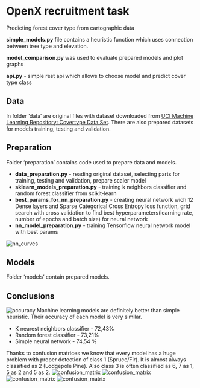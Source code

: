 # OpenX recruitment task
Predicting forest cover type from cartographic data

**simple_models.py** file contains a heuristic function which uses connection between tree type and elevation.  

**model_comparison.py** was used to evaluate prepared models and plot graphs  

**api.py** - simple rest api which allows to choose model and predict cover type class

## Data
In folder ‘data’ are original files with dataset downloaded from [UCI Machine Learning Repository: Covertype Data Set](https://archive.ics.uci.edu/ml/datasets/Covertype). There are also prepared datasets for models training, testing and validation.

## Preparation
Folder ‘preparation’ contains code used to prepare data and models.
- **data_preparation.py** - reading original dataset, selecting parts for training, testing and validation, prepare scaler model
- **sklearn_models_preparation.py** - training k neighbors classifier and random forest classifier from scikit-learn
- **best_params_for_nn_preparation.py** - creating neural network wich 12 Dense layers and Sparse Categorical Cross Entropy loss function, grid search with cross validation to find best hyperparameters(learning rate, number of epochs and batch size)  for neural network
- **nn_model_preparation.py** - training Tensorflow neural network model with best params

![nn_curves](https://user-images.githubusercontent.com/74615934/232141354-6cfc708a-0a43-4a1f-953d-a429ebc92d62.png)

## Models
Folder ‘models’ contain prepared models. 


## Conclusions
![accuracy](https://raw.githubusercontent.com/mklimek001/openx-recruitment-task/main/plots/classification_accuracy.png)
Machine learning models are definitely better than simple heuristic. Their accuracy of each model is very similar. 
- K nearest neighbors classifier - 72,43%
- Random forest classifier - 73,21%
- Simple neural network - 74,54 %

Thanks to confusion matrices we know that every model has a huge problem with proper detection of class 1 (Spruce/Fir). It is almost always classified as 2 (Lodgepole Pine). Also class 3 is often classified as 6, 7 as 1, 5 as 2 and 5 as 2. 
![confusion_matrix](https://raw.githubusercontent.com/mklimek001/openx-recruitment-task/main/plots/heuristic_confusion_martix.png)
![confusion_matrix](https://raw.githubusercontent.com/mklimek001/openx-recruitment-task/main/plots/knn_confusion_matrix.png)
![confusion_matrix](https://raw.githubusercontent.com/mklimek001/openx-recruitment-task/main/plots/random_forest_confusion_matrix.png)
![confusion_matrix](https://raw.githubusercontent.com/mklimek001/openx-recruitment-task/main/plots/nn_confusion_martix.png)
